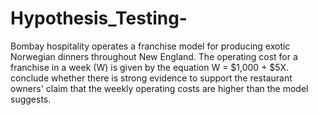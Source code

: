 # Hypothesis_Testing-
Bombay hospitality operates a franchise model for producing exotic Norwegian dinners throughout New England. The operating cost for a franchise in a week (W) is given by the equation W = $1,000 + $5X. conclude whether there is strong evidence to support the restaurant owners' claim that the weekly operating costs are higher than the model suggests.
